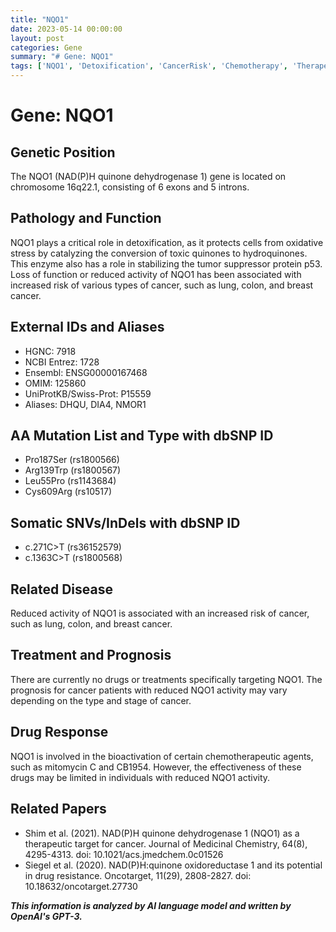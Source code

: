 ```yaml
---
title: "NQO1"
date: 2023-05-14 00:00:00
layout: post
categories: Gene
summary: "# Gene: NQO1"
tags: ['NQO1', 'Detoxification', 'CancerRisk', 'Chemotherapy', 'TherapeuticTarget', 'DrugResistance', 'Prognosis', 'Mutation']
---
```


# Gene: NQO1

## Genetic Position
The NQO1 (NAD(P)H quinone dehydrogenase 1) gene is located on chromosome 16q22.1, consisting of 6 exons and 5 introns.

## Pathology and Function
NQO1 plays a critical role in detoxification, as it protects cells from oxidative stress by catalyzing the conversion of toxic quinones to hydroquinones. This enzyme also has a role in stabilizing the tumor suppressor protein p53. Loss of function or reduced activity of NQO1 has been associated with increased risk of various types of cancer, such as lung, colon, and breast cancer.

## External IDs and Aliases
- HGNC: 7918
- NCBI Entrez: 1728
- Ensembl: ENSG00000167468
- OMIM: 125860
- UniProtKB/Swiss-Prot: P15559
- Aliases: DHQU, DIA4, NMOR1

## AA Mutation List and Type with dbSNP ID
- Pro187Ser (rs1800566) 
- Arg139Trp (rs1800567)
- Leu55Pro (rs1143684)
- Cys609Arg (rs10517)

## Somatic SNVs/InDels with dbSNP ID
- c.271C>T (rs36152579)
- c.1363C>T (rs1800568)

## Related Disease
Reduced activity of NQO1 is associated with an increased risk of cancer, such as lung, colon, and breast cancer.

## Treatment and Prognosis
There are currently no drugs or treatments specifically targeting NQO1. The prognosis for cancer patients with reduced NQO1 activity may vary depending on the type and stage of cancer.

## Drug Response
NQO1 is involved in the bioactivation of certain chemotherapeutic agents, such as mitomycin C and CB1954. However, the effectiveness of these drugs may be limited in individuals with reduced NQO1 activity.

## Related Papers
- Shim et al. (2021). NAD(P)H quinone dehydrogenase 1 (NQO1) as a therapeutic target for cancer. Journal of Medicinal Chemistry, 64(8), 4295-4313. doi: 10.1021/acs.jmedchem.0c01526
- Siegel et al. (2020). NAD(P)H:quinone oxidoreductase 1 and its potential in drug resistance. Oncotarget, 11(29), 2808-2827. doi: 10.18632/oncotarget.27730

**_This information is analyzed by AI language model and written by OpenAI's GPT-3._**